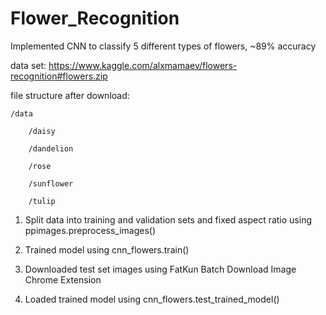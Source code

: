 # Flower_Recognition
Implemented CNN to classify 5 different types of flowers, ~89% accuracy

data set: https://www.kaggle.com/alxmamaev/flowers-recognition#flowers.zip

file structure after download:

    /data

        /daisy
    
        /dandelion
    
        /rose
    
        /sunflower
    
        /tulip
    
1. Split data into training and validation sets and fixed aspect ratio using ppimages.preprocess_images()
    
2. Trained model using cnn_flowers.train()

3. Downloaded test set images using FatKun Batch Download Image Chrome Extension

4. Loaded trained model using cnn_flowers.test_trained_model()

